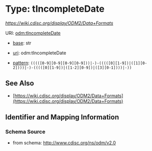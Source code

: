 # Type: tIncompleteDate




_https://wiki.cdisc.org/display/ODM2/Data+Formats_



URI: [odm:tIncompleteDate](http://www.cdisc.org/ns/odm/v2.0/tIncompleteDate)

* [base](https://w3id.org/linkml/base): str

* [uri](https://w3id.org/linkml/uri): odm:tIncompleteDate



* [pattern](https://w3id.org/linkml/pattern): `(((([0-9][0-9][0-9][0-9]))|-)-(((([0][1-9])|([1][0-2])))|-)-(((([0][1-9])|([1-2][0-9])|([3][0-1])))|-))`






## See Also

* [https://wiki.cdisc.org/display/ODM2/Data+Formats](https://wiki.cdisc.org/display/ODM2/Data+Formats)

## Identifier and Mapping Information







### Schema Source


* from schema: http://www.cdisc.org/ns/odm/v2.0



